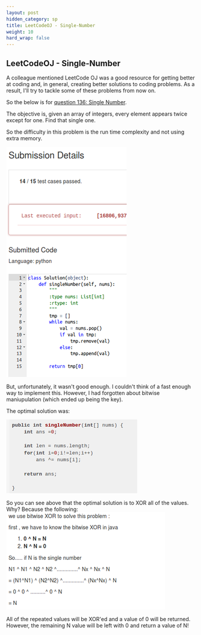 ```yaml
---
layout: post
hidden_category: sp
title: LeetCodeOJ - Single-Number
weight: 10
hard_wrap: false
---
```


## LeetCodeOJ - Single-Number

A colleague mentioned LeetCode OJ was a good resource for getting better at coding and, in general, creating better solutions to coding problems. As a result, I'll try to tackle some of these problems from now on.

So the below is for [question 136: Single Number](https://leetcode.com/problems/single-number/).

The objective is, given an array of integers, every element appears twice except for one. Find that single one.

So the difficulty in this problem is the run time complexity and not using extra memory.

![png](https://raw.githubusercontent.com/JonathanJohann/Research/master/_posts/Scratch_Pad/Pics/single_number.png)


But, unfortunately, it wasn't good enough. I couldn't think of a fast enough way to implement this. However, I had forgotten about bitwise maniupulation (which ended up being the key).

The optimal solution was:


![png](https://raw.githubusercontent.com/JonathanJohann/Research/master/_posts/Scratch_Pad/Pics/optimal_single_number.png)

So you can see above that the optimal solution is to XOR all of the values. Why? Because the following:
![png](https://raw.githubusercontent.com/JonathanJohann/Research/master/_posts/Scratch_Pad/Pics/explanation_single_number.png)

All of the repeated values will be XOR'ed and a value of 0 will be returned. However, the remaining N value will be left with 0 and return a value of N!
